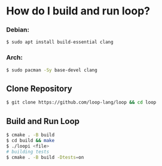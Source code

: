 # How do I build and run loop?
### Debian:
```sh
$ sudo apt install build-essential clang
```
### Arch:
```sh
$ sudo pacman -Sy base-devel clang  
```

## Clone Repository
```sh
$ git clone https://github.com/loop-lang/loop && cd loop
```

## Build and Run Loop
```sh
$ cmake . -B build 
$ cd build && make 
$ ./loopi <file>
# building tests
$ cmake . -B build -Dtests=on
```
